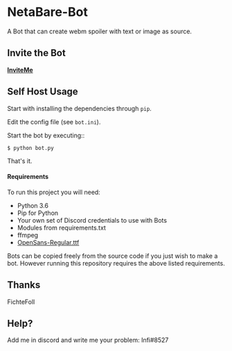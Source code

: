 # NetaBare-Bot
A Bot that can create webm spoiler with text or image as source.

## Invite the Bot
**[InviteMe](https://discordapp.com/api/oauth2/authorize?client_id=449931152095182850&permissions=108544&scope=bot)**

## Self Host Usage

Start with installing the dependencies through ``pip``.

Edit the config file (see ``bot.ini``).

Start the bot by executing::

    $ python bot.py

That's it.

#### Requirements

To run this project you will need:

* Python 3.6
* Pip for Python
* Your own set of Discord credentials to use with Bots
* Modules from requirements.txt
* ffmpeg
* [OpenSans-Regular.ttf](https://github.com/google/fonts/blob/master/apache/opensans/OpenSans-Regular.ttf)

Bots can be copied freely from the source code if you just wish to make a bot.
However running this repository requires the above listed requirements.

## Thanks
FichteFoll

## Help?

Add me in discord and write me your problem:
Infi#8527